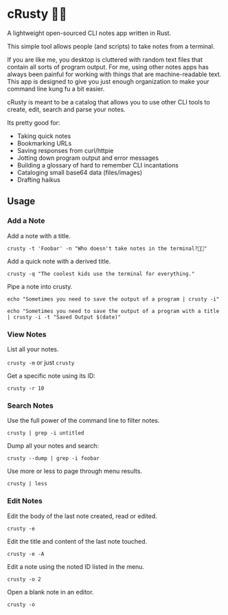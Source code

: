 # cRusty 🦀📝
A lightweight open-sourced CLI notes app written in Rust.

This simple tool allows people (and scripts) to take notes from a terminal.

If you are like me, you desktop is cluttered with random text files that contain all sorts of program output. 
For me, using other notes apps has always been painful for working with things that are machine-readable text.
This app is designed to give you just enough organization to make your command line kung fu a bit easier.

cRusty is meant to be a catalog that allows you to use other CLI tools to create, edit, search and parse your notes.

Its pretty good for:

* Taking quick notes
* Bookmarking URLs
* Saving responses from curl/httpie
* Jotting down program output and error messages
* Building a glossary of hard to remember CLI incantations
* Cataloging small base64 data (files/images)
* Drafting haikus

## Usage

### Add a Note

Add a note with a title.

`crusty -t 'Foobar' -n "Who doesn't take notes in the terminal?🤷🏾"`

Add a quick note with a derived title.

`crusty -q "The coolest kids use the terminal for everything."`

Pipe a note into crusty.

`echo "Sometimes you need to save the output of a program | crusty -i"`

```
echo "Sometimes you need to save the output of a program with a title | crusty -i -t "Saved Output $(date)"
```

### View Notes

List all your notes.

`crusty -m` or just `crusty`

Get a specific note using its ID:

`crusty -r 10`

### Search Notes

Use the full power of the command line to filter notes.

`crusty | grep -i untitled`

Dump all your notes and search:

`crusty --dump | grep -i foobar`

Use more or less to page through menu results.

`crusty | less`

### Edit Notes

Edit the body of the last note created, read or edited.

`crusty -e`

Edit the title and content of the last note touched.

`crusty -e -A`

Edit a note using the noted ID listed in the menu.

`crusty -o 2`

Open a blank note in an editor.

`crusty -o`